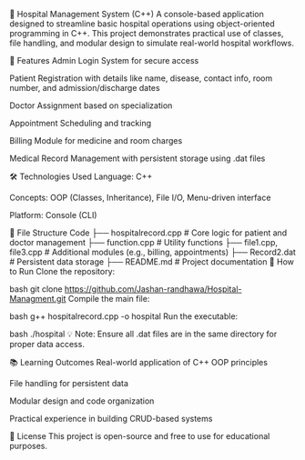 🏥 Hospital Management System (C++)
A console-based application designed to streamline basic hospital operations using object-oriented programming in C++. This project demonstrates practical use of classes, file handling, and modular design to simulate real-world hospital workflows.

📌 Features
Admin Login System for secure access

Patient Registration with details like name, disease, contact info, room number, and admission/discharge dates

Doctor Assignment based on specialization

Appointment Scheduling and tracking

Billing Module for medicine and room charges

Medical Record Management with persistent storage using .dat files

🛠️ Technologies Used
Language: C++

Concepts: OOP (Classes, Inheritance), File I/O, Menu-driven interface

Platform: Console (CLI)

📁 File Structure
Code
├── hospitalrecord.cpp       # Core logic for patient and doctor management
├── function.cpp             # Utility functions
├── file1.cpp, file3.cpp     # Additional modules (e.g., billing, appointments)
├── Record2.dat              # Persistent data storage
├── README.md                # Project documentation
🚀 How to Run
Clone the repository:

bash
git clone https://github.com/Jashan-randhawa/Hospital-Managment.git
Compile the main file:

bash
g++ hospitalrecord.cpp -o hospital
Run the executable:

bash
./hospital
💡 Note: Ensure all .dat files are in the same directory for proper data access.

📚 Learning Outcomes
Real-world application of C++ OOP principles

File handling for persistent data

Modular design and code organization

Practical experience in building CRUD-based systems

📄 License
This project is open-source and free to use for educational purposes.
